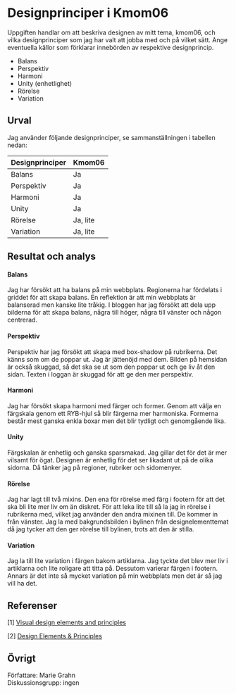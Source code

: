 Designprinciper i Kmom06
==============================

Uppgiften handlar om att beskriva designen av mitt tema, kmom06, och vilka designprinciper som jag har valt att jobba med och på vilket sätt. Ange eventuella källor som förklarar innebörden av respektive designprincip.   

* Balans  
* Perspektiv  
* Harmoni  
* Unity (enhetlighet)  
* Rörelse  
* Variation   

Urval
-----------------------

Jag använder följande designprinciper, se sammanställningen i tabellen nedan:

| Designprinciper | Kmom06 |
|------------|--------------|
| Balans | Ja |
| Perspektiv | Ja |
| Harmoni | Ja |
| Unity | Ja |
| Rörelse | Ja, lite |
| Variation | Ja, lite |

Resultat och analys
-----------------------

#### Balans  

Jag har försökt att ha balans på min webbplats. Regionerna har fördelats i griddet för att skapa balans. En reflektion är att min webbplats är balanserad men kanske lite tråkig. I bloggen har jag försökt att dela upp bilderna för att skapa balans, några till höger, några till vänster och någon centrerad.

#### Perspektiv  

Perspektiv har jag försökt att skapa med box-shadow på rubrikerna. Det känns som om de poppar ut. Jag är jättenöjd med dem. Bilden på hemsidan är också skuggad, så det ska se ut som den poppar ut och ge liv åt den sidan. Texten i loggan är skuggad för att ge den mer perspektiv.

#### Harmoni  

Jag har försökt skapa harmoni med färger och former. Genom att välja en färgskala genom ett RYB-hjul så blir färgerna mer harmoniska. Formerna består mest ganska enkla boxar men det blir tydligt och genomgående lika.

#### Unity

Färgskalan är enhetlig och ganska sparsmakad. Jag gillar det för det är mer vilsamt för ögat. Designen är enhetlig för det ser likadant ut på de olika sidorna. Då tänker jag på regioner, rubriker och sidomenyer.

#### Rörelse  

Jag har lagt till två mixins. Den ena för rörelse med färg i footern för att det ska bli lite mer liv om än diskret. För att leka lite till så la jag in rörelse i rubrikerna med, vilket jag använder den andra mixinen till. De kommer in från vänster. Jag la med bakgrundsbilden i bylinen från designelementtemat då jag tycker att den ger rörelse till bylinen, trots att den är stilla.

#### Variation   

Jag la till lite variation i färgen bakom artiklarna. Jag tyckte det blev mer liv i artiklarna och lite roligare att titta på. Dessutom varierar färgen i footern. Annars är det inte så mycket variation på min webbplats men det är så jag vill ha det. 

Referenser
-----------------------

[1] [Visual design elements and principles](https://en.wikipedia.org/wiki/Visual_design_elements_and_principles)

[2] [Design Elements & Principles](https://www.canva.com/learn/design-elements-principles/)

Övrigt
-----------------------

Författare: Marie Grahn  
Diskussionsgrupp: ingen
